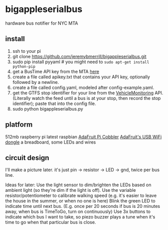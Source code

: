 bigappleserialbus
=================

hardware bus notifier for NYC MTA

install
-------

1. ssh to your pi
2. git clone https://github.com/jeremybmerrill/bigappleserialbus.git
3. sudo pip install pyyaml # you might need to `sudo apt-get install python-pip`
3. get a BusTime API key from the MTA [here](https://spreadsheets.google.com/viewform?hl=en&formkey=dG9kcGIxRFpSS0NhQWM4UjA0V0VkNGc6MQ#gid=0)
4. create a file called apikey.txt that contains your API key, optionally followed by a newline.
5. create a file called config.yaml, modeled after config-example.yaml. 
6. get the GTFS stop identifier for your line from the [VehicleMonitoring](http://bustime.mta.info/wiki/Developers/SIRIVehicleMonitoring) API. (Literally watch the feed until a bus is at your stop, then record the stop identifier); paste that into the config file.
7. sudo python bigappleserialbus.py

platform
--------
512mb raspberry pi
latest raspbian
[AdaFruit Pi Cobbler](http://www.adafruit.com/products/914)
[AdaFruit's USB WiFi dongle](https://www.adafruit.com/products/814)
a breadboard, some LEDs and wires

circuit design
---------------
I'll make a picture later.
it's just pin -> resistor -> LED -> gnd, twice per bus line.

Ideas for later:
  Use the light sensor to dim/brighten the LEDs based on ambient light (so they're dim if the light is off).
  Use the variable resistor/potentiometer to calibrate walking speed (e.g. it's easier to leave the house in the summer, or when no one is here)
  Blink the green LED to indicate time until next bus. (E.g. once per 20 seconds if bus is 20 minutes away, when bus is TimeToGo, turn on continuously)
  Use 3x buttons to indicate which bus I want to take, so piezo buzzer plays a tune when it's time to go when that particular bus is close.
